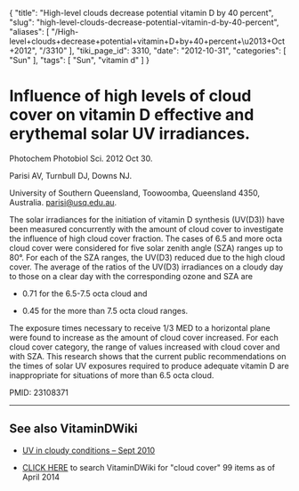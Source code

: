 {
    "title": "High-level clouds decrease potential vitamin D by 40 percent",
    "slug": "high-level-clouds-decrease-potential-vitamin-d-by-40-percent",
    "aliases": [
        "/High-level+clouds+decrease+potential+vitamin+D+by+40+percent+\u2013+Oct+2012",
        "/3310"
    ],
    "tiki_page_id": 3310,
    "date": "2012-10-31",
    "categories": [
        "Sun"
    ],
    "tags": [
        "Sun",
        "vitamin d"
    ]
}


# Influence of high levels of cloud cover on vitamin D effective and erythemal solar UV irradiances.

Photochem Photobiol Sci. 2012 Oct 30. 

Parisi AV, Turnbull DJ, Downs NJ.

University of Southern Queensland, Toowoomba, Queensland 4350, Australia. parisi@usq.edu.au.

The solar irradiances for the initiation of vitamin D synthesis (UV(D3)) have been measured concurrently with the amount of cloud cover to investigate the influence of high cloud cover fraction. The cases of 6.5 and more octa cloud cover were considered for five solar zenith angle (SZA) ranges up to 80°. For each of the SZA ranges, the UV(D3) reduced due to the high cloud cover. The average of the ratios of the UV(D3) irradiances on a cloudy day to those on a clear day with the corresponding ozone and SZA are 

* 0.71 for the 6.5-7.5 octa cloud and 

* 0.45 for the more than 7.5 octa cloud ranges. 

The exposure times necessary to receive 1/3 MED to a horizontal plane were found to increase as the amount of cloud cover increased. For each cloud cover category, the range of values increased with cloud cover and with SZA. This research shows that the current public recommendations on the times of solar UV exposures required to produce adequate vitamin D are inappropriate for situations of more than 6.5 octa cloud.

PMID: 23108371

---

## See also VitaminDWiki

* [UV in cloudy conditions – Sept 2010](/tags/uv-in-cloudy-conditions-sept-2010.html)

* [CLICK HERE](http://www.google.com/cse?cx=001215644404345293668%3A3di8vufs_m4&ie=UTF-8&q=%22cloud+cover%22&sa=Search&siteurl=www-open-opensocial.googleusercontent.com%2Fgadgets%2Fifr%3Furl%3Dhttp%253A%252F%252Fwww.google.com%252Fcse%252Fapi%252F001215644404345293668%252Fcse%252F3di8vufs_m4%252Fgadget%26container%3Dopen%26view%3Dhome%26lang%3Dall%26country%3DALL%26debug%3D0%26nocache%3D0%26sanitize%3D0%26v%3D5b35985ef831ad6f%26source%3Dhttp%253A%252F%252Fwww.VitaminDWiki.com%252Ftiki-index.php%253Fpage%253DVitaminDSearch%26parent%3Dhttp%253A%252F%252Fwww.VitaminDWiki.com%252Ftiki-index.php%253Fpage%253DVitaminDSearch%26libs%3Dcore%253Acore.io%253Arpc%23st%3D%2525st%2525%26rpctoken%3D843974005) to search VitaminDWiki for "cloud cover" 99 items as of April 2014